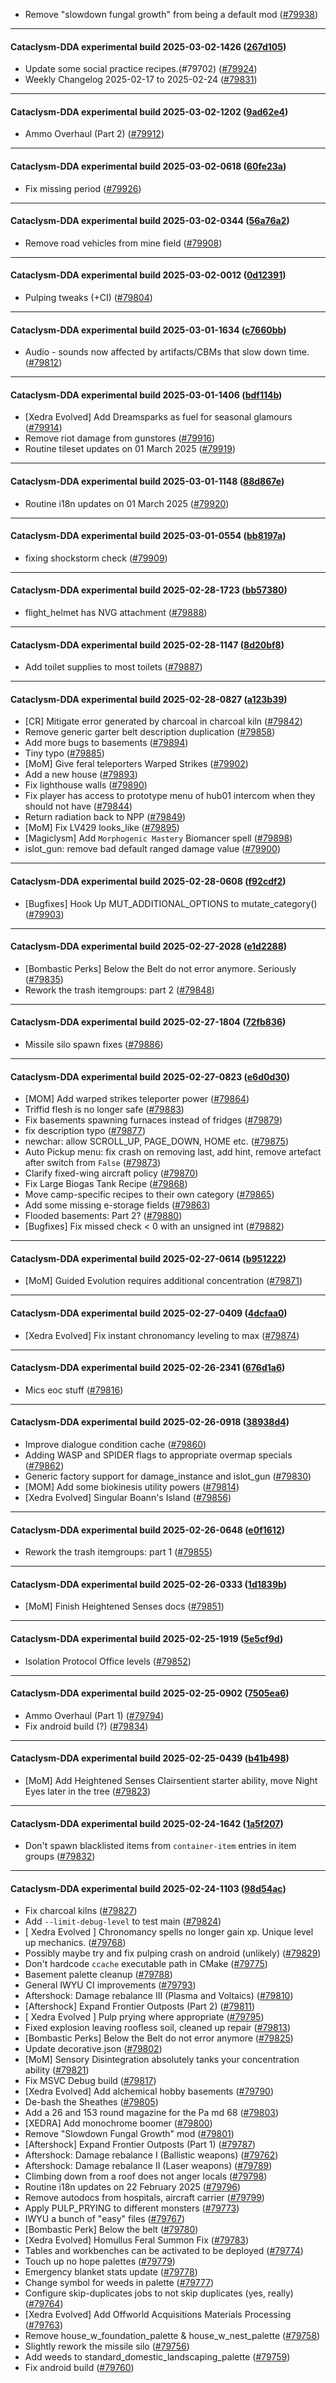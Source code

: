 * Remove "slowdown fungal growth" from being a default mod ([#79938](https://github.com/CleverRaven/Cataclysm-DDA/pull/79938))

---

#### Cataclysm-DDA experimental build 2025-03-02-1426 ([267d105](https://github.com/CleverRaven/Cataclysm-DDA/releases/tag/cdda-experimental-2025-03-02-1426))

* Update some social practice recipes.(#79702) ([#79924](https://github.com/CleverRaven/Cataclysm-DDA/pull/79924))
* Weekly Changelog 2025-02-17 to 2025-02-24 ([#79831](https://github.com/CleverRaven/Cataclysm-DDA/pull/79831))

---

#### Cataclysm-DDA experimental build 2025-03-02-1202 ([9ad62e4](https://github.com/CleverRaven/Cataclysm-DDA/releases/tag/cdda-experimental-2025-03-02-1202))

* Ammo Overhaul (Part 2) ([#79912](https://github.com/CleverRaven/Cataclysm-DDA/pull/79912))

---

#### Cataclysm-DDA experimental build 2025-03-02-0618 ([60fe23a](https://github.com/CleverRaven/Cataclysm-DDA/releases/tag/cdda-experimental-2025-03-02-0618))

* Fix missing period ([#79926](https://github.com/CleverRaven/Cataclysm-DDA/pull/79926))

---

#### Cataclysm-DDA experimental build 2025-03-02-0344 ([56a76a2](https://github.com/CleverRaven/Cataclysm-DDA/releases/tag/cdda-experimental-2025-03-02-0344))

* Remove road vehicles from mine field ([#79908](https://github.com/CleverRaven/Cataclysm-DDA/pull/79908))

---

#### Cataclysm-DDA experimental build 2025-03-02-0012 ([0d12391](https://github.com/CleverRaven/Cataclysm-DDA/releases/tag/cdda-experimental-2025-03-02-0012))

* Pulping tweaks (+CI) ([#79804](https://github.com/CleverRaven/Cataclysm-DDA/pull/79804))

---

#### Cataclysm-DDA experimental build 2025-03-01-1634 ([c7660bb](https://github.com/CleverRaven/Cataclysm-DDA/releases/tag/cdda-experimental-2025-03-01-1634))

* Audio - sounds now affected by artifacts/CBMs that slow down time. ([#79812](https://github.com/CleverRaven/Cataclysm-DDA/pull/79812))

---

#### Cataclysm-DDA experimental build 2025-03-01-1406 ([bdf114b](https://github.com/CleverRaven/Cataclysm-DDA/releases/tag/cdda-experimental-2025-03-01-1406))

* [Xedra Evolved] Add Dreamsparks as fuel for seasonal glamours ([#79914](https://github.com/CleverRaven/Cataclysm-DDA/pull/79914))
* Remove riot damage from gunstores ([#79916](https://github.com/CleverRaven/Cataclysm-DDA/pull/79916))
* Routine tileset updates on 01 March 2025 ([#79919](https://github.com/CleverRaven/Cataclysm-DDA/pull/79919))

---

#### Cataclysm-DDA experimental build 2025-03-01-1148 ([88d867e](https://github.com/CleverRaven/Cataclysm-DDA/releases/tag/cdda-experimental-2025-03-01-1148))

* Routine i18n updates on 01 March 2025 ([#79920](https://github.com/CleverRaven/Cataclysm-DDA/pull/79920))

---

#### Cataclysm-DDA experimental build 2025-03-01-0554 ([bb8197a](https://github.com/CleverRaven/Cataclysm-DDA/releases/tag/cdda-experimental-2025-03-01-0554))

* fixing shockstorm check ([#79909](https://github.com/CleverRaven/Cataclysm-DDA/pull/79909))

---

#### Cataclysm-DDA experimental build 2025-02-28-1723 ([bb57380](https://github.com/CleverRaven/Cataclysm-DDA/releases/tag/cdda-experimental-2025-02-28-1723))

* flight_helmet has NVG attachment ([#79888](https://github.com/CleverRaven/Cataclysm-DDA/pull/79888))

---

#### Cataclysm-DDA experimental build 2025-02-28-1147 ([8d20bf8](https://github.com/CleverRaven/Cataclysm-DDA/releases/tag/cdda-experimental-2025-02-28-1147))

* Add toilet supplies to most toilets ([#79887](https://github.com/CleverRaven/Cataclysm-DDA/pull/79887))

---

#### Cataclysm-DDA experimental build 2025-02-28-0827 ([a123b39](https://github.com/CleverRaven/Cataclysm-DDA/releases/tag/cdda-experimental-2025-02-28-0827))

* [CR] Mitigate error generated by charcoal in charcoal kiln ([#79842](https://github.com/CleverRaven/Cataclysm-DDA/pull/79842))
* Remove generic garter belt description duplication ([#79858](https://github.com/CleverRaven/Cataclysm-DDA/pull/79858))
* Add more bugs to basements ([#79894](https://github.com/CleverRaven/Cataclysm-DDA/pull/79894))
* Tiny typo ([#79885](https://github.com/CleverRaven/Cataclysm-DDA/pull/79885))
* [MoM] Give feral teleporters Warped Strikes ([#79902](https://github.com/CleverRaven/Cataclysm-DDA/pull/79902))
* Add a new house ([#79893](https://github.com/CleverRaven/Cataclysm-DDA/pull/79893))
* Fix lighthouse walls ([#79890](https://github.com/CleverRaven/Cataclysm-DDA/pull/79890))
* Fix player has access to prototype menu of hub01 intercom when they should not have ([#79844](https://github.com/CleverRaven/Cataclysm-DDA/pull/79844))
* Return radiation back to NPP ([#79849](https://github.com/CleverRaven/Cataclysm-DDA/pull/79849))
* [MoM] Fix LV429 looks_like ([#79895](https://github.com/CleverRaven/Cataclysm-DDA/pull/79895))
* [Magiclysm] Add `Morphogenic Mastery` Biomancer spell ([#79898](https://github.com/CleverRaven/Cataclysm-DDA/pull/79898))
* islot_gun: remove bad default ranged damage value ([#79900](https://github.com/CleverRaven/Cataclysm-DDA/pull/79900))

---

#### Cataclysm-DDA experimental build 2025-02-28-0608 ([f92cdf2](https://github.com/CleverRaven/Cataclysm-DDA/releases/tag/cdda-experimental-2025-02-28-0608))

* [Bugfixes] Hook Up MUT_ADDITIONAL_OPTIONS to mutate_category() ([#79903](https://github.com/CleverRaven/Cataclysm-DDA/pull/79903))

---

#### Cataclysm-DDA experimental build 2025-02-27-2028 ([e1d2288](https://github.com/CleverRaven/Cataclysm-DDA/releases/tag/cdda-experimental-2025-02-27-2028))

* [Bombastic Perks] Below the Belt do not error anymore. Seriously ([#79835](https://github.com/CleverRaven/Cataclysm-DDA/pull/79835))
* Rework the trash itemgroups: part 2 ([#79848](https://github.com/CleverRaven/Cataclysm-DDA/pull/79848))

---

#### Cataclysm-DDA experimental build 2025-02-27-1804 ([72fb836](https://github.com/CleverRaven/Cataclysm-DDA/releases/tag/cdda-experimental-2025-02-27-1804))

* Missile silo spawn fixes ([#79886](https://github.com/CleverRaven/Cataclysm-DDA/pull/79886))

---

#### Cataclysm-DDA experimental build 2025-02-27-0823 ([e6d0d30](https://github.com/CleverRaven/Cataclysm-DDA/releases/tag/cdda-experimental-2025-02-27-0823))

* [MOM] Add warped strikes teleporter power ([#79864](https://github.com/CleverRaven/Cataclysm-DDA/pull/79864))
* Triffid flesh is no longer safe ([#79883](https://github.com/CleverRaven/Cataclysm-DDA/pull/79883))
* Fix basements spawning furnaces instead of fridges ([#79879](https://github.com/CleverRaven/Cataclysm-DDA/pull/79879))
* fix description typo ([#79877](https://github.com/CleverRaven/Cataclysm-DDA/pull/79877))
* newchar: allow SCROLL_UP, PAGE_DOWN, HOME etc. ([#79875](https://github.com/CleverRaven/Cataclysm-DDA/pull/79875))
* Auto Pickup menu: fix crash on removing last, add hint, remove artefact after switch from `False` ([#79873](https://github.com/CleverRaven/Cataclysm-DDA/pull/79873))
* Clarify fixed-wing aircraft policy ([#79870](https://github.com/CleverRaven/Cataclysm-DDA/pull/79870))
* Fix Large Biogas Tank Recipe ([#79868](https://github.com/CleverRaven/Cataclysm-DDA/pull/79868))
* Move camp-specific recipes to their own category ([#79865](https://github.com/CleverRaven/Cataclysm-DDA/pull/79865))
* Add some missing e-storage fields ([#79863](https://github.com/CleverRaven/Cataclysm-DDA/pull/79863))
* Flooded basements: Part 2? ([#79880](https://github.com/CleverRaven/Cataclysm-DDA/pull/79880))
* [Bugfixes] Fix missed check < 0 with an unsigned int ([#79882](https://github.com/CleverRaven/Cataclysm-DDA/pull/79882))

---

#### Cataclysm-DDA experimental build 2025-02-27-0614 ([b951222](https://github.com/CleverRaven/Cataclysm-DDA/releases/tag/cdda-experimental-2025-02-27-0614))

* [MoM] Guided Evolution requires additional concentration ([#79871](https://github.com/CleverRaven/Cataclysm-DDA/pull/79871))

---

#### Cataclysm-DDA experimental build 2025-02-27-0409 ([4dcfaa0](https://github.com/CleverRaven/Cataclysm-DDA/releases/tag/cdda-experimental-2025-02-27-0409))

* [Xedra Evolved] Fix instant chronomancy leveling to max ([#79874](https://github.com/CleverRaven/Cataclysm-DDA/pull/79874))

---

#### Cataclysm-DDA experimental build 2025-02-26-2341 ([676d1a6](https://github.com/CleverRaven/Cataclysm-DDA/releases/tag/cdda-experimental-2025-02-26-2341))

* Mics eoc stuff ([#79816](https://github.com/CleverRaven/Cataclysm-DDA/pull/79816))

---

#### Cataclysm-DDA experimental build 2025-02-26-0918 ([38938d4](https://github.com/CleverRaven/Cataclysm-DDA/releases/tag/cdda-experimental-2025-02-26-0918))

* Improve dialogue condition cache ([#79860](https://github.com/CleverRaven/Cataclysm-DDA/pull/79860))
* Adding WASP and SPIDER flags to appropriate overmap specials ([#79862](https://github.com/CleverRaven/Cataclysm-DDA/pull/79862))
* Generic factory support for damage_instance and islot_gun ([#79830](https://github.com/CleverRaven/Cataclysm-DDA/pull/79830))
* [MOM] Add some biokinesis utility powers ([#79814](https://github.com/CleverRaven/Cataclysm-DDA/pull/79814))
* [Xedra Evolved] Singular Boann's Island ([#79856](https://github.com/CleverRaven/Cataclysm-DDA/pull/79856))

---

#### Cataclysm-DDA experimental build 2025-02-26-0648 ([e0f1612](https://github.com/CleverRaven/Cataclysm-DDA/releases/tag/cdda-experimental-2025-02-26-0648))

* Rework the trash itemgroups: part 1 ([#79855](https://github.com/CleverRaven/Cataclysm-DDA/pull/79855))

---

#### Cataclysm-DDA experimental build 2025-02-26-0333 ([1d1839b](https://github.com/CleverRaven/Cataclysm-DDA/releases/tag/cdda-experimental-2025-02-26-0333))

* [MoM] Finish Heightened Senses docs ([#79851](https://github.com/CleverRaven/Cataclysm-DDA/pull/79851))

---

#### Cataclysm-DDA experimental build 2025-02-25-1919 ([5e5cf9d](https://github.com/CleverRaven/Cataclysm-DDA/releases/tag/cdda-experimental-2025-02-25-1919))

* Isolation Protocol Office levels ([#79852](https://github.com/CleverRaven/Cataclysm-DDA/pull/79852))

---

#### Cataclysm-DDA experimental build 2025-02-25-0902 ([7505ea6](https://github.com/CleverRaven/Cataclysm-DDA/releases/tag/cdda-experimental-2025-02-25-0902))

* Ammo Overhaul (Part 1) ([#79794](https://github.com/CleverRaven/Cataclysm-DDA/pull/79794))
* Fix android build (?) ([#79834](https://github.com/CleverRaven/Cataclysm-DDA/pull/79834))

---

#### Cataclysm-DDA experimental build 2025-02-25-0439 ([b41b498](https://github.com/CleverRaven/Cataclysm-DDA/releases/tag/cdda-experimental-2025-02-25-0439))

* [MoM] Add Heightened Senses Clairsentient starter ability, move Night Eyes later in the tree ([#79823](https://github.com/CleverRaven/Cataclysm-DDA/pull/79823))

---

#### Cataclysm-DDA experimental build 2025-02-24-1642 ([1a5f207](https://github.com/CleverRaven/Cataclysm-DDA/releases/tag/cdda-experimental-2025-02-24-1642))

* Don't spawn blacklisted items from `container-item` entries in item groups ([#79832](https://github.com/CleverRaven/Cataclysm-DDA/pull/79832))

---

#### Cataclysm-DDA experimental build 2025-02-24-1103 ([98d54ac](https://github.com/CleverRaven/Cataclysm-DDA/releases/tag/cdda-experimental-2025-02-24-1103))

* Fix charcoal kilns ([#79827](https://github.com/CleverRaven/Cataclysm-DDA/pull/79827))
* Add `--limit-debug-level` to test main ([#79824](https://github.com/CleverRaven/Cataclysm-DDA/pull/79824))
* [ Xedra Evolved ]  Chronomancy spells no longer gain xp.  Unique level up mechanics. ([#79768](https://github.com/CleverRaven/Cataclysm-DDA/pull/79768))
* Possibly maybe try and fix pulping crash on android (unlikely) ([#79829](https://github.com/CleverRaven/Cataclysm-DDA/pull/79829))
* Don't hardcode `ccache` executable path in CMake ([#79775](https://github.com/CleverRaven/Cataclysm-DDA/pull/79775))
* Basement palette cleanup ([#79788](https://github.com/CleverRaven/Cataclysm-DDA/pull/79788))
* General IWYU CI improvements ([#79793](https://github.com/CleverRaven/Cataclysm-DDA/pull/79793))
*  Aftershock: Damage rebalance III (Plasma and Voltaics)  ([#79810](https://github.com/CleverRaven/Cataclysm-DDA/pull/79810))
* [Aftershock] Expand Frontier Outposts (Part 2) ([#79811](https://github.com/CleverRaven/Cataclysm-DDA/pull/79811))
* [ Xedra Evolved ] Pulp prying where appropriate ([#79795](https://github.com/CleverRaven/Cataclysm-DDA/pull/79795))
* Fixed explosion leaving roofless soil, cleaned up repair ([#79813](https://github.com/CleverRaven/Cataclysm-DDA/pull/79813))
* [Bombastic Perks] Below the Belt do not error anymore ([#79825](https://github.com/CleverRaven/Cataclysm-DDA/pull/79825))
* Update decorative.json ([#79802](https://github.com/CleverRaven/Cataclysm-DDA/pull/79802))
* [MoM] Sensory Disintegration absolutely tanks your concentration ability ([#79821](https://github.com/CleverRaven/Cataclysm-DDA/pull/79821))
* Fix MSVC Debug build ([#79817](https://github.com/CleverRaven/Cataclysm-DDA/pull/79817))
* [Xedra Evolved] Add alchemical hobby basements ([#79790](https://github.com/CleverRaven/Cataclysm-DDA/pull/79790))
* De-bash the Sheathes ([#79805](https://github.com/CleverRaven/Cataclysm-DDA/pull/79805))
* Add a 26 and 153 round magazine for the Pa md 68 ([#79803](https://github.com/CleverRaven/Cataclysm-DDA/pull/79803))
* [XEDRA] Add monochrome boomer ([#79800](https://github.com/CleverRaven/Cataclysm-DDA/pull/79800))
* Remove "Slowdown Fungal Growth" mod ([#79801](https://github.com/CleverRaven/Cataclysm-DDA/pull/79801))
* [Aftershock] Expand Frontier Outposts (Part 1) ([#79787](https://github.com/CleverRaven/Cataclysm-DDA/pull/79787))
* Aftershock: Damage rebalance I (Ballistic weapons) ([#79762](https://github.com/CleverRaven/Cataclysm-DDA/pull/79762))
*  Aftershock: Damage rebalance II (Laser weapons) ([#79789](https://github.com/CleverRaven/Cataclysm-DDA/pull/79789))
* Climbing down from a roof does not anger locals ([#79798](https://github.com/CleverRaven/Cataclysm-DDA/pull/79798))
* Routine i18n updates on 22 February 2025 ([#79796](https://github.com/CleverRaven/Cataclysm-DDA/pull/79796))
* Remove autodocs from hospitals, aircraft carrier ([#79799](https://github.com/CleverRaven/Cataclysm-DDA/pull/79799))
* Apply PULP_PRYING to different monsters ([#79773](https://github.com/CleverRaven/Cataclysm-DDA/pull/79773))
* IWYU a bunch of "easy" files ([#79767](https://github.com/CleverRaven/Cataclysm-DDA/pull/79767))
* [Bombastic Perk] Below the belt ([#79780](https://github.com/CleverRaven/Cataclysm-DDA/pull/79780))
* [Xedra Evolved] Homullus Feral Summon Fix ([#79783](https://github.com/CleverRaven/Cataclysm-DDA/pull/79783))
* Tables and workbenches can be activated to be deployed ([#79774](https://github.com/CleverRaven/Cataclysm-DDA/pull/79774))
* Touch up no hope palettes ([#79779](https://github.com/CleverRaven/Cataclysm-DDA/pull/79779))
* Emergency blanket stats update ([#79778](https://github.com/CleverRaven/Cataclysm-DDA/pull/79778))
* Change symbol for weeds in palette ([#79777](https://github.com/CleverRaven/Cataclysm-DDA/pull/79777))
* Configure skip-duplicates jobs to not skip duplicates (yes, really) ([#79764](https://github.com/CleverRaven/Cataclysm-DDA/pull/79764))
* [Xedra Evolved] Add Offworld Acquisitions Materials Processing ([#79763](https://github.com/CleverRaven/Cataclysm-DDA/pull/79763))
* Remove house_w_foundation_palette & house_w_nest_palette ([#79758](https://github.com/CleverRaven/Cataclysm-DDA/pull/79758))
* Slightly rework the missile silo ([#79756](https://github.com/CleverRaven/Cataclysm-DDA/pull/79756))
* Add weeds to standard_domestic_landscaping_palette ([#79759](https://github.com/CleverRaven/Cataclysm-DDA/pull/79759))
* Fix android build ([#79760](https://github.com/CleverRaven/Cataclysm-DDA/pull/79760))
